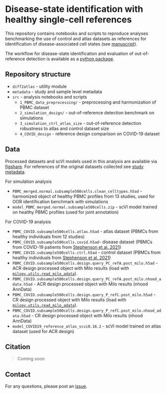 # Disease-state identification with healthy single-cell references  

This repository contains notebooks and scripts to reproduce analyses benchmarking the use of control and atlas datasets as references for identification of disease-associated cell states (see [manuscript]()).

The workflow for disease-state identification and evaluation of out-of-reference detection is available as a [python package](https://github.com/emdann/oor_benchmark). 

## Repository structure

- `diff2atlas` - utility module 
- `metadata` - study and sample level metadata
- `src` - analysis notebooks and scripts 
  - `1_PBMC_data_preprocessing/` - preprocessing and harmonization of PBMC dataset
  - `2_simulation_design/` - out-of-reference detection benchmark on simulations
  - `3_simulation_ctrl_atlas_size` - out-of-reference detection robustness to atlas and control dataset size
  - `4_COVID_design` - reference design comparison on COVID-19 dataset 

## Data

Processed datasets and scVI models used in this analysis are available via [figshare](https://doi.org/10.6084/m9.figshare.21456645.v1). For references of the original datasets collected see [study metadata](https://github.com/MarioniLab/oor_design_reproducibility/blob/master/metadata/PBMC_study_metadata.csv). 

For simulation analysis
- `PBMC_merged.normal.subsample500cells.clean_celltypes.h5ad` - harmonized object of healthy PBMC profiles from 13 studies, used for OOR identification benchmark with simulations
- `model_PBMC_merged.normal.subsample500cells.zip` - scVI model trained on healthy PBMC profiles (used for joint annotation) 

For COVID-19 analysis
- `PBMC_COVID.subsample500cells.atlas.h5ad` - atlas dataset (PBMCs from healthy individuals from 12 studies)
- `PBMC_COVID.subsample500cells.covid.h5ad`- disease dataset (PBMCs from COVID-19 patients from [Stephenson et al. 2021](https://www.nature.com/articles/s41591-021-01329-2))
- `PBMC_COVID.subsample500cells.ctrl.h5ad` - control dataset (PBMCs from healthy individuals from [Stephenson et al. 2021](https://www.nature.com/articles/s41591-021-01329-2))
- `PBMC_COVID.subsample500cells.design.query_PC_refA.post_milo.h5ad` - ACR design processed object with Milo results (load with [`milopy.utils.read_milo_adata`](https://milopy.readthedocs.io/en/latest/autoapi/milopy/utils/index.html#milopy.utils.read_milo_adata)).
- `PBMC_COVID.subsample500cells.design.query_PC_refA.post_milo.nhood_adata.h5ad` - ACR design processed object with Milo results (nhood AnnData)
- `PBMC_COVID.subsample500cells.design.query_P_refC.post_milo.h5ad` - CR design processed object with Milo results (load with [`milopy.utils.read_milo_adata`](https://milopy.readthedocs.io/en/latest/autoapi/milopy/utils/index.html#milopy.utils.read_milo_adata)).
- `PBMC_COVID.subsample500cells.design.query_P_refC.post_milo.nhood_adata.h5ad` - CR design processed object with Milo results (nhood AnnData)
- `model_COVID19_reference_atlas_scvi0.16.2` - scVI model trained on atlas dataset (used for ACR design)

## Citation

> Coming soon

## Contact

For any questions, please post an [issue](https://github.com/MarioniLab/oor_design_reproducibility/issues?q=is%3Aissue+is%3Aopen+sort%3Aupdated-desc).


